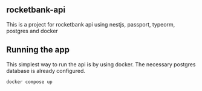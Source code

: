 ## rocketbank-api

This is a project for rocketbank api using nestjs, passport, typeorm, postgres and docker

## Running the app

This simplest way to run the api is by using docker.
The necessary postgres database is already configured.

```bash
docker compose up
```

